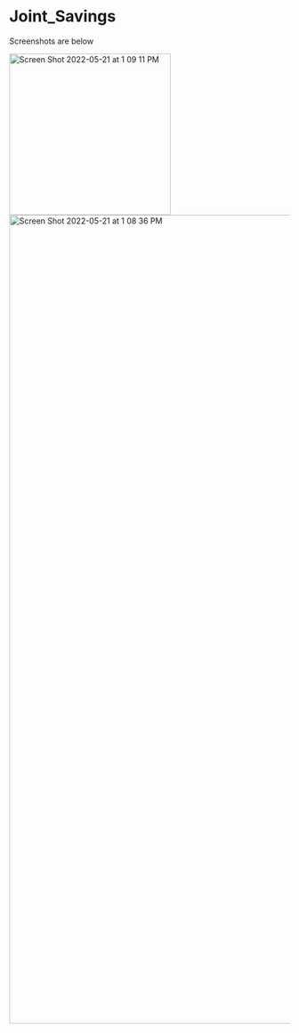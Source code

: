 # Joint_Savings

Screenshots are below

<img width="290" alt="Screen Shot 2022-05-21 at 1 09 11 PM" src="https://user-images.githubusercontent.com/95598560/169669152-e9c08ef3-e0d2-4f20-9bb1-c5dae564263a.png">
<img width="1453" alt="Screen Shot 2022-05-21 at 1 08 36 PM" src="https://user-images.githubusercontent.com/95598560/169669162-4650b07b-aad1-4339-bfa7-ae32abc0db80.png">
